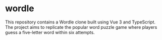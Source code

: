 # wordle
This repository contains a Wordle clone built using Vue 3 and TypeScript. The project aims to replicate the popular word puzzle game where players guess a five-letter word within six attempts.
